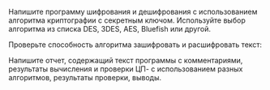Напишите программу шифрования и дешифрования с использованием алгоритма
криптографии с секретным ключом. Используйте выбор алгоритма из списка DES, 3DES,
AES, Bluefish или другой.

Проверьте способность алгоритма зашифровать и расшифровать текст:  

Напишите отчет, содержащий текст программы с комментариями, результаты вычисления
и проверки ЦП- с использованием разных алгоритмов, результаты проверки, выводы. 